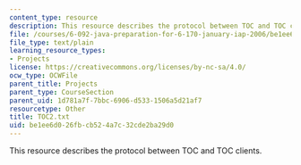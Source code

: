 ```yaml
---
content_type: resource
description: This resource describes the protocol between TOC and TOC clients.
file: /courses/6-092-java-preparation-for-6-170-january-iap-2006/be1ee6d026fbcb524a7c32cde2ba29d0_TOC2.txt
file_type: text/plain
learning_resource_types:
- Projects
license: https://creativecommons.org/licenses/by-nc-sa/4.0/
ocw_type: OCWFile
parent_title: Projects
parent_type: CourseSection
parent_uid: 1d781a7f-7bbc-6906-d533-1506a5d21af7
resourcetype: Other
title: TOC2.txt
uid: be1ee6d0-26fb-cb52-4a7c-32cde2ba29d0
---
```

This resource describes the protocol between TOC and TOC clients.